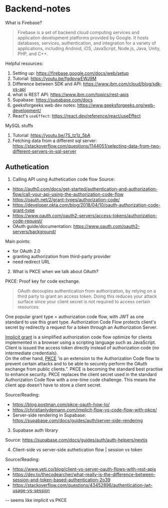 # Backend-notes

What is Firebase?
> Firebase is a set of backend cloud computing services and application development platforms provided by Google. It hosts databases, services, authentication, and integration for a variety of applications, including Android, iOS, JavaScript, Node.js, Java, Unity, PHP, and C++.

Helpful resources:
1. Setting up: https://firebase.google.com/docs/web/setup
2. Tutorial: https://youtu.be/fgdpvwEWJ9M
3. Difference between SDK and API: https://www.ibm.com/cloud/blog/sdk-vs-api
4. what is REST API: https://www.ibm.com/topics/rest-apis
5. Supabase: https://supabase.com/docs
6. geeksforgeeks web dev notes: https://www.geeksforgeeks.org/web-development/
7. React's `useEffect`: https://react.dev/reference/react/useEffect

MySQL stuffs
1. Tutorial: https://youtu.be/7S_tz1z_5bA
2. Fetching data from a different sql server: https://stackoverflow.com/questions/1144051/selecting-data-from-two-different-servers-in-sql-server


## Authetication

1. Calling API using Authetication code flow
Source:
- https://auth0.com/docs/get-started/authentication-and-authorization-flow/call-your-api-using-the-authorization-code-flow
- https://oauth.net/2/grant-types/authorization-code/
- https://developer.okta.com/blog/2018/04/10/oauth-authorization-code-grant-type
- https://www.oauth.com/oauth2-servers/access-tokens/authorization-code-request/
- OAuth guide/documentation: https://www.oauth.com/oauth2-servers/background/

Main points: 
- for OAuth 2.0 
- granting authorization from third-party provider 
- need redirect URL

2. What is PKCE when we talk about OAuth?

PKCE: Proof key for code exchange.
> OAuth decouples authentication from authorization, by relying on a third party to grant an access token. Doing this reduces your attack surface since your client secret is not required to access certain resources.

One popular grant type = authorization code flow, with JWT as one standard to use this grant type. Authorization Code Flow protects client's secret by redirectly a request for a token through an Authorization Server. 

[Implicit grant](https://datatracker.ietf.org/doc/html/rfc6749#section-1.3.2) is a simplified authorization code flow optimize for clients implemented in a browser using a scripting language such as JavaScript. Client is issued the access token directly instead of authorization code (no intermediate credentials).  
On the other hand, [PKCE](https://oauth.net/2/pkce/) 'is an extension to the Authorization Code flow to prevent certain attacks and to be able to securely perform the OAuth exchange from public clients.”. PKCE is becoming the standard best practise to enhance security. PKCE replaces the client secret used in the standard Authorization Code flow with a one-time code challenge. This means the client app doesn’t have to store a client secret.

Source/Reading:
- https://blog.postman.com/pkce-oauth-how-to/
- https://christianlydemann.com/implicit-flow-vs-code-flow-with-pkce/
- Server-side rendering in Supabase: https://supabase.com/docs/guides/auth/server-side-rendering

3. Supabase auth library 

Source: https://supabase.com/docs/guides/auth/auth-helpers/nextjs

4. Client-side vs server-side authetication flow | session vs token

Source/Reading:
- https://www.yeti.co/blog/client-vs-server-oauth-flows-with-rest-apis
- https://dev.to/thecodearcher/what-really-is-the-difference-between-session-and-token-based-authentication-2o39
- https://stackoverflow.com/questions/43452896/authentication-jwt-usage-vs-session

-- seems like implicit vs PKCE 
